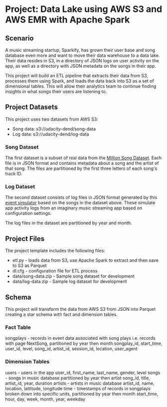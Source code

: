 # Project: Data Lake using AWS S3 and AWS EMR with Apache Spark

## Scenario

A music streaming startup, Sparkify, has grown their user base and song database even more and want to move their data warehouse to a data lake. Their data resides in S3, in a directory of JSON logs on user activity on the app, as well as a directory with JSON metadata on the songs in their app.

This project will build an ETL pipeline that extracts their data from S3, processes them using Spark, and loads the data back into S3 as a set of dimensional tables. This will allow their analytics team to continue finding insights in what songs their users are listening to.

## Project Datasets

This project uses two datasets from AWS S3:

* Song data: s3://udacity-dend/song-data
* Log data: s3://udacity-dend/log-data

### Song Dataset

The first dataset is a subset of real data from the [Million Song Dataset](https://labrosa.ee.columbia.edu/millionsong/). Each file is in JSON format and contains metadata about a song and the artist of that song. The files are partitioned by the first three letters of each song's track ID.

### Log Dataset

The second dataset consists of log files in JSON format generated by this [event simulator](https://github.com/Interana/eventsim) based on the songs in the dataset above. These simulate app activity logs from an imaginary music streaming app based on configuration settings.

The log files in the dataset are partitioned by year and month.

## Project Files

The project template includes the following files:

* etl.py - loads data from S3, use Apache Spark to extract and then save to S3 as Parquet
* dl.cfg - configuration file for ETL process
* data/song-data.zip - Sample song dataset for development
* data/log-data.zip - Sample log dataset for development

## Schema

This project will transform the data from AWS S3 from JSON into Parquet creating a star schema with fact and dimension tables.

### Fact Table

songplays - records in event data associated with song plays i.e. records with page NextSong, partitioned by year then month
    songplay_id, start_time, user_id, level, song_id, artist_id, session_id, location, user_agent

### Dimension Tables

users - users in the app
    user_id, first_name, last_name, gender, level
songs - songs in music database partitioned by year then artist
    song_id, title, artist_id, year, duration
artists - artists in music database
    artist_id, name, location, lattitude, longitude
time - timestamps of records in songplays broken down into specific units, partitioned by year then month
    start_time, hour, day, week, month, year, weekday
